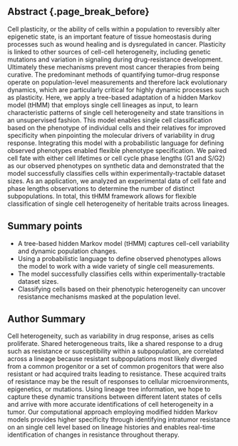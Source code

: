 ## Abstract {.page_break_before}

Cell plasticity, or the ability of cells within a population to reversibly alter epigenetic state, is an important feature of tissue homeostasis during processes such as wound healing and is dysregulated in cancer. Plasticity is linked to other sources of cell-cell heterogeneity, including genetic mutations and variation in signaling during drug-resistance development. Ultimately these mechanisms prevent most cancer therapies from being curative. The predominant methods of quantifying tumor-drug response operate on population-level measurements and therefore lack evolutionary dynamics, which are particularly critical for highly dynamic processes such as plasticity. Here, we apply a tree-based adaptation of a hidden Markov model (tHMM) that employs single cell lineages as input, to learn characteristic patterns of single cell heterogeneity and state transitions in an unsupervised fashion. This model enables single cell classification based on the phenotype of individual cells and their relatives for improved specificity when pinpointing the molecular drivers of variability in drug response. Integrating this model with a probabilistic language for defining observed phenotypes enabled flexible phenotype specification. We paired cell fate with either cell lifetimes or cell cycle phase lengths (G1 and S/G2) as our observed phenotypes on synthetic data and demonstrated that the model successfully classifies cells within experimentally-tractable dataset sizes. As an application, we analyzed an experimental data of cell fate and phase lengths observations to determine the number of distinct subpopulations. In total, this tHMM framework allows for flexible classification of single cell heterogeneity of heritable traits across lineages.

## Summary points

- A tree-based hidden Markov model (tHMM) captures cell-cell variability and dynamic population changes.
- Using a probabilistic language to define observed phenotypes allows the model to work with a wide variety of single cell measurements.
- The model successfully classifies cells within experimentally-tractable dataset sizes.
- Classifying cells based on their phenotypic heterogeneity can uncover resistance mechanisms masked at the population level.

## Author Summary

Cell heterogeneity, such as variability in drug response, arises as cells proliferate. Shared heterogeneous traits, like a shared response to a drug such as resistance or susceptibility within a subpopulation, are correlated across a lineage because resistant subpopulations most likely diverged from a common progenitor or a set of common progenitors that were also resistant or had acquired traits leading to resistance. These acquired traits of resistance may be the result of responses to cellular microenvironments, epigenetics, or mutations. Using lineage tree information, we hope to capture these dynamic transitions between different latent states of cells and arrive with more accurate identifications of cell heterogeneity in a tumor. Our computational approach employing modified hidden Markov models provides higher specificity through identifying intratumor resistance on an single cell level based on lineage histories and enables real-time identification of changes in resistance throughout therapy.
